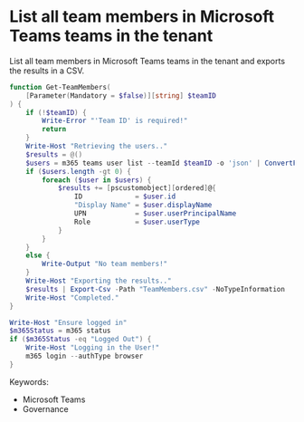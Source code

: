 # List all team members in Microsoft Teams teams in the tenant

List all team members in Microsoft Teams teams in the tenant and exports the results in a CSV.

```powershell tab="PowerShell"
function Get-TeamMembers(
    [Parameter(Mandatory = $false)][string] $teamID
) {
    if (!$teamID) {
        Write-Error "'Team ID' is required!"
        return
    }
    Write-Host "Retrieving the users.."
    $results = @()
    $users = m365 teams user list --teamId $teamID -o 'json' | ConvertFrom-Json
    if ($users.length -gt 0) {
        foreach ($user in $users) {
            $results += [pscustomobject][ordered]@{
                ID             = $user.id
                "Display Name" = $user.displayName
                UPN            = $user.userPrincipalName
                Role           = $user.userType
            }
        }
    }
    else {
        Write-Output "No team members!"
    }
    Write-Host "Exporting the results.."
    $results | Export-Csv -Path "TeamMembers.csv" -NoTypeInformation
    Write-Host "Completed."
}

Write-Host "Ensure logged in"
$m365Status = m365 status
if ($m365Status -eq "Logged Out") {
    Write-Host "Logging in the User!"
    m365 login --authType browser
}
```

Keywords:

- Microsoft Teams
- Governance
